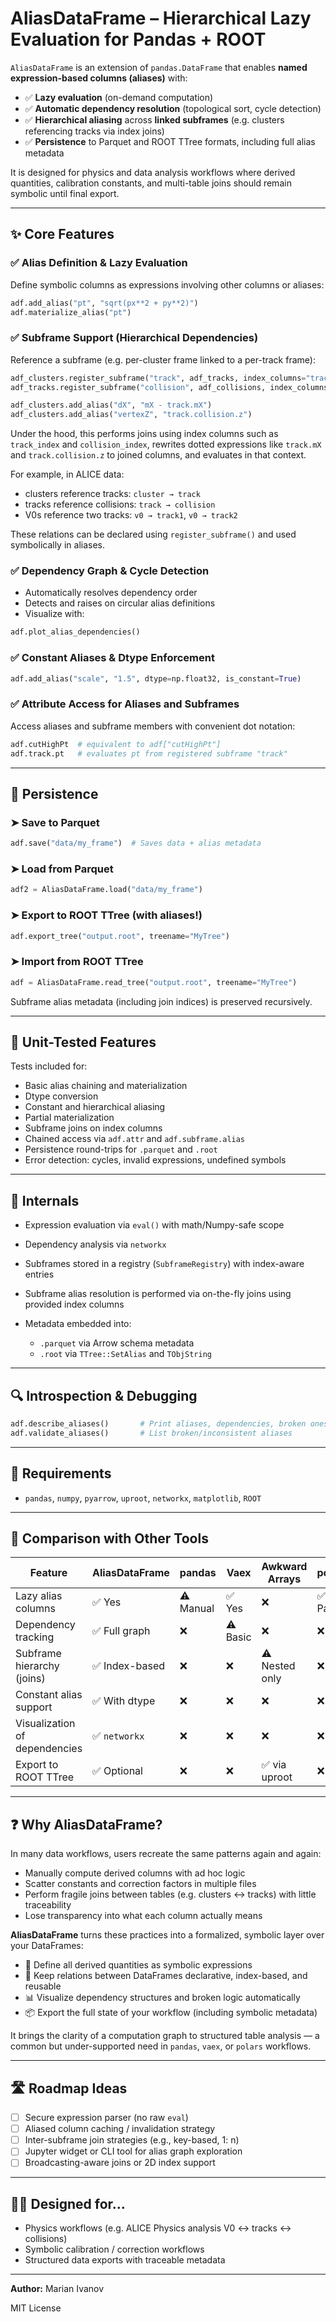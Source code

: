 # AliasDataFrame – Hierarchical Lazy Evaluation for Pandas + ROOT

`AliasDataFrame` is an extension of `pandas.DataFrame` that enables **named expression-based columns (aliases)** with:

* ✅ **Lazy evaluation** (on-demand computation)
* ✅ **Automatic dependency resolution** (topological sort, cycle detection)
* ✅ **Hierarchical aliasing** across **linked subframes** (e.g. clusters referencing tracks via index joins)
* ✅ **Persistence** to Parquet and ROOT TTree formats, including full alias metadata

It is designed for physics and data analysis workflows where derived quantities, calibration constants, and multi-table joins should remain symbolic until final export.

---

## ✨ Core Features

### ✅ Alias Definition & Lazy Evaluation

Define symbolic columns as expressions involving other columns or aliases:

```python
adf.add_alias("pt", "sqrt(px**2 + py**2)")
adf.materialize_alias("pt")
```

### ✅ Subframe Support (Hierarchical Dependencies)

Reference a subframe (e.g. per-cluster frame linked to a per-track frame):

```python
adf_clusters.register_subframe("track", adf_tracks, index_columns="track_index")
adf_tracks.register_subframe("collision", adf_collisions, index_columns="collision_index")

adf_clusters.add_alias("dX", "mX - track.mX")
adf_clusters.add_alias("vertexZ", "track.collision.z")
```

Under the hood, this performs joins using index columns such as `track_index` and `collision_index`, rewrites dotted expressions like `track.mX` and `track.collision.z` to joined columns, and evaluates in that context.

For example, in ALICE data:

- clusters reference tracks: `cluster → track`
- tracks reference collisions: `track → collision`
- V0s reference two tracks: `v0 → track1`, `v0 → track2`

These relations can be declared using `register_subframe()` and used symbolically in aliases.

### ✅ Dependency Graph & Cycle Detection

* Automatically resolves dependency order
* Detects and raises on circular alias definitions
* Visualize with:

```python
adf.plot_alias_dependencies()
```

### ✅ Constant Aliases & Dtype Enforcement

```python
adf.add_alias("scale", "1.5", dtype=np.float32, is_constant=True)
```

### ✅ Attribute Access for Aliases and Subframes

Access aliases and subframe members with convenient dot notation:

```python
adf.cutHighPt  # equivalent to adf["cutHighPt"]
adf.track.pt   # evaluates pt from registered subframe "track"
```

---

## 💾 Persistence

### ➤ Save to Parquet

```python
adf.save("data/my_frame")  # Saves data + alias metadata
```

### ➤ Load from Parquet

```python
adf2 = AliasDataFrame.load("data/my_frame")
```

### ➤ Export to ROOT TTree (with aliases!)

```python
adf.export_tree("output.root", treename="MyTree")
```

### ➤ Import from ROOT TTree

```python
adf = AliasDataFrame.read_tree("output.root", treename="MyTree")
```

Subframe alias metadata (including join indices) is preserved recursively.

---

## 🧪 Unit-Tested Features

Tests included for:

* Basic alias chaining and materialization
* Dtype conversion
* Constant and hierarchical aliasing
* Partial materialization
* Subframe joins on index columns
* Chained access via `adf.attr` and `adf.subframe.alias`
* Persistence round-trips for `.parquet` and `.root`
* Error detection: cycles, invalid expressions, undefined symbols

---

## 🧠 Internals

* Expression evaluation via `eval()` with math/Numpy-safe scope
* Dependency analysis via `networkx`
* Subframes stored in a registry (`SubframeRegistry`) with index-aware entries
* Subframe alias resolution is performed via on-the-fly joins using provided index columns
* Metadata embedded into:

  * `.parquet` via Arrow schema metadata
  * `.root` via `TTree::SetAlias` and `TObjString`

---

## 🔍 Introspection & Debugging

```python
adf.describe_aliases()       # Print aliases, dependencies, broken ones
adf.validate_aliases()       # List broken/inconsistent aliases
```

---

## 🧩 Requirements

* `pandas`, `numpy`, `pyarrow`, `uproot`, `networkx`, `matplotlib`, `ROOT`

---

## 🔁 Comparison with Other Tools

| Feature                       | AliasDataFrame | pandas    | Vaex     | Awkward Arrays | polars    | Dask      |
| ----------------------------- | -------------- | --------- | -------- | -------------- | --------- | --------- |
| Lazy alias columns            | ✅ Yes          | ⚠️ Manual | ✅ Yes    | ❌              | ✅ Partial | ✅ Partial |
| Dependency tracking           | ✅ Full graph   | ❌         | ⚠️ Basic | ❌              | ❌         | ❌         |
| Subframe hierarchy (joins)    | ✅ Index-based  | ❌         | ❌        | ⚠️ Nested only | ❌         | ⚠️ Manual |
| Constant alias support        | ✅ With dtype   | ❌         | ❌        | ❌              | ❌         | ❌         |
| Visualization of dependencies | ✅ `networkx`   | ❌         | ❌        | ❌              | ❌         | ❌         |
| Export to ROOT TTree          | ✅ Optional     | ❌         | ❌        | ✅ via uproot   | ❌         | ❌         |

---

## ❓ Why AliasDataFrame?

In many data workflows, users recreate the same patterns again and again:

* Manually compute derived columns with ad hoc logic
* Scatter constants and correction factors in multiple files
* Perform fragile joins between tables (e.g. clusters ↔ tracks) with little traceability
* Lose transparency into what each column actually means

**AliasDataFrame** turns these practices into a formalized, symbolic layer over your DataFrames:

* 📐 Define all derived quantities as symbolic expressions
* 🔗 Keep relations between DataFrames declarative, index-based, and reusable
* 📊 Visualize dependency structures and broken logic automatically
* 📦 Export the full state of your workflow (including symbolic metadata)

It brings the clarity of a computation graph to structured table analysis — a common but under-supported need in `pandas`, `vaex`, or `polars` workflows.

---

## 🛣 Roadmap Ideas

* [ ] Secure expression parser (no raw `eval`)
* [ ] Aliased column caching / invalidation strategy
* [ ] Inter-subframe join strategies (e.g., key-based, 1: n)
* [ ] Jupyter widget or CLI tool for alias graph exploration
* [ ] Broadcasting-aware joins or 2D index support

---

## 🧑‍🔬 Designed for...

* Physics workflows (e.g. ALICE Physics analysis V0 ↔ tracks ↔ collisions)
* Symbolic calibration / correction workflows
* Structured data exports with traceable metadata

---

**Author:** Marian Ivanov

MIT License
